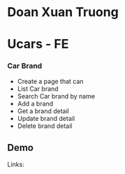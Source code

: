 #  Doan Xuan Truong
# Ucars - FE

### Car Brand

- Create a page that can
- List Car brand
- Search Car brand by name
- Add a brand
- Get a brand detail
- Update brand detail
- Delete brand detail


## Demo

Links: 



